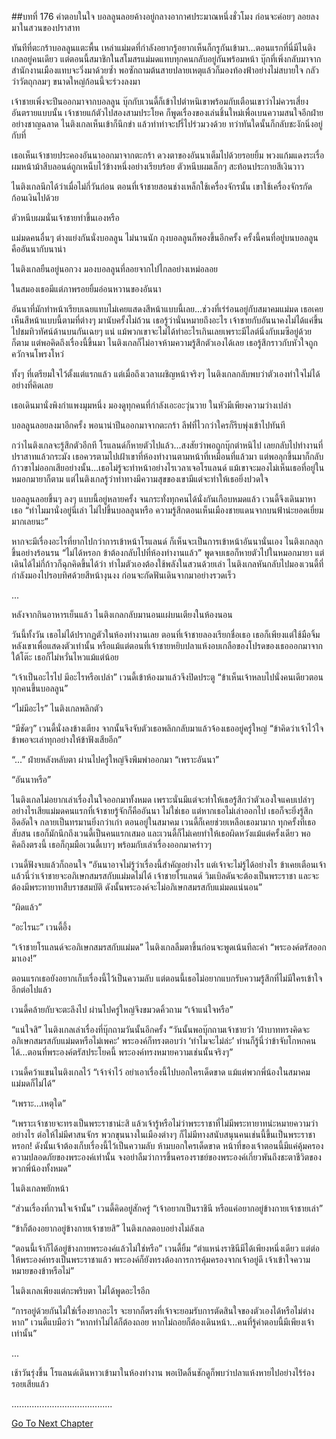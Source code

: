 ##บทที่ 176 คำตอบในใจ
บอลลูนลอยค้างอยู่กลางอากาศประมาณหนึ่งชั่วโมง ก่อนจะค่อยๆ ลอยลงมาในสวนของปราสาท


ทันทีที่ตะกร้าบอลลูนแตะพื้น เหล่าแม่มดที่กำลังอยากรู้อยากเห็นก็กรูกันเข้ามา...ตอนแรกที่นี่มีไนติงเกลอยู่คนเดียว แต่ตอนนี้สมาชิกในสโมสรแม่มดแทบทุกคนกลับอยู่กันพร้อมหน้า บุ๊กที่เพิ่งกลับมาจากสำนักงานเมืองแทบจะวิ่งมาด้วยซ้ำ พอซักถามต้นสายปลายเหตุแล้วก็มองท้องฟ้าอย่างไม่สบายใจ กลัวว่าวัตถุกลมๆ ขนาดใหญ่ก้อนนี้จะร่วงลงมา


เจ้าชายเพิ่งจะปีนออกมาจากบอลลูน บุ๊กกับเวนดี้ก็เข้าไปตำหนิเขาพร้อมกับเตือนเขาว่าไม่ควรเสี่ยงอันตรายแบบนั้น เจ้าชายแก้ตัวไปสองสามประโยค ก็พูดเรื่องของเล่นชิ้นใหม่เพื่อเบนความสนใจอีกฝ่ายอย่างชาญฉลาด ไนติงเกลเห็นเข้าก็นึกขำ แล้วทำท่าจะปรี่ไปร่วมวงด้วย ทว่าทันใดนั้นก็กลับชะงักนิ่งอยู่กับที่


เธอเห็นเจ้าชายประคองอันนาออกมาจากตะกร้า ดวงตาของอันนาเต็มไปด้วยรอยยิ้ม พวงแก้มแดงระเรื่อ ผมหน้าม้าสีบลอนด์ถูกเหน็บไว้ข้างหนึ่งอย่างเรียบร้อย ตัวหนีบผมเล็กๆ สะท้อนประกายสีเงินวาว


ไนติงเกลนึกได้ว่าเมื่อไม่กี่วันก่อน ตอนที่เจ้าชายสอนช่างเหล็กใช้เครื่องจักรนั้น เขาใช้เครื่องจักรกัดก้อนเงินไปด้วย


ตัวหนีบผมนั่นเจ้าชายทำขึ้นเองหรือ


แม่มดคนอื่นๆ ต่างแย่งกันนั่งบอลลูน ไม่นานนัก ถุงบอลลูนก็พองขึ้นอีกครั้ง ครั้งนี้คนที่อยู่บนบอลลูนคืออันนากับนาน่า


ไนติงเกลยืนอยู่นอกวง มองบอลลูนที่ลอยจากไปไกลอย่างเหม่อลอย


ในสมองเธอมีแต่ภาพรอยยิ้มอ่อนหวานของอันนา


อันนาที่มักทำหน้าเรียบเฉยแทบไม่เคยแสดงสีหน้าแบบนี้เลย...ช่วงที่เร่ร่อนอยู่กับสมาคมแม่มด เธอเคยเห็นสีหน้าแบบนี้ตามที่ต่างๆ มานับครั้งไม่ถ้วน เธอรู้ว่านั่นหมายถึงอะไร เจ้าชายกับอันนาคงไม่ได้แค่ขึ้นไปชมทิวทัศน์ด้านบนกันเฉยๆ แน่ แม้พวกเขาจะไม่ได้ทำอะไรเกินเลยเพราะมีไลต์นิ่งกับเมซีอยู่ด้วยก็ตาม แต่พอคิดถึงเรื่องนี้ขึ้นมา ไนติงเกลก็ไม่อาจห้ามความรู้สึกตัวเองได้เลย เธอรู้สึกราวกับหัวใจถูกควักจนโพรงโหว่


ทั้งๆ ที่เตรียมใจไว้ตั้งแต่แรกแล้ว แต่เมื่อถึงเวลาเผชิญหน้าจริงๆ ไนติงเกลกลับพบว่าตัวเองทำใจไม่ได้อย่างที่คิดเลย


เธอเดินมานั่งพิงกำแพงมุมหนึ่ง มองดูทุกคนที่กำลังเอะอะวุ่นวาย ในหัวมีเพียงความว่างเปล่า


บอลลูนลอยลงมาอีกครั้ง พอนาน่าปีนออกมาจากตะกร้า ลีฟที่ไวกว่าใครก็รีบพุ่งเข้าไปทันที


กว่าไนติงเกลจะรู้สึกตัวอีกที โรแลนด์ก็หายตัวไปแล้ว...สงสัยว่าพอถูกบุ๊กตำหนิไป เลยกลับไปทำงานที่ปราสาทแล้วกระมัง เธอควรตามไปเฝ้าเขาที่ห้องทำงานตามหน้าที่เหมือนที่แล้วมา แต่พอลุกขึ้นมาก็กลับก้าวขาไม่ออกเสียอย่างนั้น...เธอไม่รู้จะทำหน้าอย่างไรเวลาเจอโรแลนด์ แม้เขาจะมองไม่เห็นเธอที่อยู่ในหมอกมายาก็ตาม แต่ไนติงเกลรู้ว่าท่าทางมีความสุขของเขามีแต่จะทำให้เธอยิ่งปวดใจ


บอลลูนลอยขึ้นๆ ลงๆ แบบนี้อยู่หลายครั้ง จนกระทั่งทุกคนได้นั่งกันเกือบหมดแล้ว เวนดี้จึงเดินมาหาเธอ “ทำไมมานั่งอยู่นี่เล่า ไม่ไปขึ้นบอลลูนหรือ ความรู้สึกตอนเห็นเมืองชายแดนจากบนฟ้าน่ะยอดเยี่ยมมากเลยนะ”


หากจะมีเรื่องอะไรที่ยากไปกว่าการเข้าหน้าโรแลนด์ ก็เห็นจะเป็นการเข้าหน้าอันนานั่นเอง ไนติงเกลลุกขึ้นอย่างร้อนรน “ไม่ได้หรอก ข้าต้องกลับไปที่ห้องทำงานแล้ว” พูดจบเธอก็หายตัวไปในหมอกมายา แต่เดินได้ไม่กี่ก้าวก็ฉุกคิดขึ้นได้ว่า ทำไมตัวเองต้องใช้พลังในสวนด้วยเล่า ไนติงเกลหันกลับไปมองเวนดี้ที่กำลังมองไปรอบทิศด้วยสีหน้างุนงง ก่อนจะกัดฟันเดินจากมาอย่างรวดเร็ว


...


หลังจากกินอาหารเย็นแล้ว ไนติงเกลกลับมานอนแผ่บนเตียงในห้องนอน


วันนี้ทั้งวัน เธอไม่ได้ปรากฏตัวในห้องทำงานเลย ตอนที่เจ้าชายลองเรียกชื่อเธอ เธอก็เพียงแต่ใช้มือจิ้มหลังเขาเพื่อแสดงตัวเท่านั้น หรือแม้แต่ตอนที่เจ้าชายหยิบปลาแห้งอบเกลือของโปรดของเธอออกมาจากใต้โต๊ะ เธอก็ไม่หวั่นไหวแม้แต่น้อย


“เจ้าเป็นอะไรไป มีอะไรหรือเปล่า” เวนดี้เข้าห้องมาแล้วจึงปิดประตู “ข้าเห็นเจ้าหลบไปนั่งคนเดียวตอนทุกคนขึ้นบอลลูน”


“ไม่มีอะไร” ไนติงเกลพลิกตัว


“มีชัดๆ” เวนดี้นั่งลงข้างเตียง จากนั้นจึงจับตัวเธอพลิกกลับมาแล้วจ้องเธออยู่ครู่ใหญ่ “ข้าคิดว่าเจ้าไว้ใจข้าพอจะเล่าทุกอย่างให้ข้าฟังเสียอีก”


“...” ฝ่ายหลังหลับตา ผ่านไปครู่ใหญ่จึงพึมพำออกมา “เพราะอันนา”


“อันนาหรือ”


ไนติงเกลไม่อยากเล่าเรื่องในใจออกมาทั้งหมด เพราะนั่นมีแต่จะทำให้เธอรู้สึกว่าตัวเองใจแคบเปล่าๆ อย่างไรเสียแม่มดคนแรกที่เจ้าชายรู้จักก็คืออันนา ไม่ใช่เธอ แต่หากเธอไม่เล่าออกไป เธอก็จะยิ่งรู้สึกอึดอัดใจ กลายเป็นทรมานยิ่งกว่าเก่า ตอนอยู่ในสมาคม เวนดี้ก็เคยช่วยเหลือเธอมามาก ทุกครั้งที่เธอสับสน เธอก็มักนึกถึงเวนดี้เป็นคนแรกเสมอ และเวนดี้ก็ไม่เคยทำให้เธอผิดหวังแม้แต่ครั้งเดียว พอคิดถึงตรงนี้ เธอก็กุมมือเวนดี้เบาๆ พร้อมกับเล่าเรื่องออกมาคร่าวๆ


เวนดี้ฟังจบแล้วก็ถอนใจ “อันนาอาจไม่รู้ว่าเรื่องนี้สำคัญอย่างไร แต่เจ้าจะไม่รู้ได้อย่างไร ข้าเคยเตือนเจ้าแล้วนี่ว่าเจ้าชายจะอภิเษกสมรสกับแม่มดไม่ได้ เจ้าชายโรแลนด์ วิมเบิลดันจะต้องเป็นพระราชา และจะต้องมีพระทายาทสืบราชสมบัติ ดังนั้นพระองค์จะไม่อภิเษกสมรสกับแม่มดแน่นอน”


“ผิดแล้ว”


“อะไรนะ” เวนดี้อึ้ง


“เจ้าชายโรแลนด์จะอภิเษกสมรสกับแม่มด” ไนติงเกลลืมตาขึ้นก่อนจะพูดเน้นทีละคำ “พระองค์ตรัสออกมาเอง!”


ตอนแรกเธอยังอยากเก็บเรื่องนี้ไว้เป็นความลับ แต่ตอนนี้เธอไม่อยากแบกรับความรู้สึกที่ไม่มีใครเข้าใจอีกต่อไปแล้ว


เวนดี้คล้ายกับจะตะลึงไป ผ่านไปครู่ใหญ่จึงขมวดคิ้วถาม “เจ้าแน่ใจหรือ”


“แน่ใจสิ” ไนติงเกลเล่าเรื่องที่บุ๊กถามวันนั้นอีกครั้ง “วันนั้นพอบุ๊กถามเจ้าชายว่า ‘ฝ่าบาททรงคิดจะอภิเษกสมรสกับแม่มดหรือไม่เพคะ’ พระองค์ก็ทรงตอบว่า ‘ทำไมจะไม่ล่ะ’ ท่านก็รู้นี่ว่าข้าจับโกหกคนได้...ตอนที่พระองค์ตรัสประโยคนี้ พระองค์ทรงหมายความเช่นนั้นจริงๆ”


เวนดี้คว้าแขนไนติงเกลไว้ “เจ้าจำไว้ อย่าเอาเรื่องนี้ไปบอกใครเด็ดขาด แม้แต่พวกพี่น้องในสมาคมแม่มดก็ไม่ได้”


“เพราะ...เหตุใด”


“เพราะเจ้าชายจะทรงเป็นพระราชาน่ะสิ แล้วเจ้ารู้หรือไม่ว่าพระราชาที่ไม่มีพระทายาทน่ะหมายความว่าอย่างไร ต่อให้ไม่มีศาสนจักร พวกขุนนางในเมืองต่างๆ ก็ไม่มีทางสนับสนุนคนเช่นนี้ขึ้นเป็นพระราชาหรอก! ดังนั้นเจ้าต้องเก็บเรื่องนี้ไว้เป็นความลับ ห้ามบอกใครเด็ดขาด หน้าที่ของเจ้าตอนนี้มีแค่คุ้มครองความปลอดภัยของพระองค์เท่านั้น จงอย่าลืมว่าการขึ้นครองราชย์ของพระองค์เกี่ยวพันถึงชะตาชีวิตของพวกพี่น้องทั้งหมด”


ไนติงเกลพยักหน้า


“ส่วนเรื่องที่กวนใจเจ้านั้น” เวนดี้คิดอยู่สักครู่ “เจ้าอยากเป็นราชินี หรือแค่อยากอยู่ข้างกายเจ้าชายเล่า”


“ข้าก็ต้องอยากอยู่ข้างกายเจ้าชายสิ” ไนติงเกลตอบอย่างไม่ลังเล


“ตอนนี้เจ้าก็ได้อยู่ข้างกายพระองค์แล้วไม่ใช่หรือ” เวนดี้ยิ้ม “ตำแหน่งราชินีมีได้เพียงหนึ่งเดียว แต่ต่อให้พระองค์ทรงเป็นพระราชาแล้ว พระองค์ก็ยังทรงต้องการการคุ้มครองจากเจ้าอยู่ดี เจ้าเข้าใจความหมายของข้าหรือไม่”


ไนติงเกลเพียงแต่กะพริบตา ไม่ได้พูดอะไรอีก


“การอยู่ด้วยกันไม่ใช่เรื่องยากอะไร จะยากก็ตรงที่เจ้าจะยอมรับการตัดสินใจของตัวเองได้หรือไม่ต่างหาก” เวนดี้แบมือว่า “หากทำไม่ได้ก็ต้องถอย หากไม่ถอยก็ต้องเดินหน้า...คนที่รู้คำตอบนี้มีเพียงเจ้าเท่านั้น”


...


เช้าวันรุ่งขึ้น โรแลนด์เดินหาวเข้ามาในห้องทำงาน พอเปิดลิ้นชักดูก็พบว่าปลาแห้งหายไปอย่างไร้ร่องรอยเสียแล้ว


........................................




[Go To Next Chapter]( ./89.md)